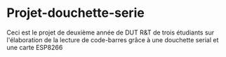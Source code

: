 # Projet-douchette-serie
Ceci est le projet de deuxième année de DUT R&T de trois étudiants sur l'élaboration de la lecture de code-barres grâce à une douchette
serial et une carte ESP8266
